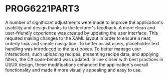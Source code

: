 # PROG6221PART3

A number of significant adjustments were made to improve the application's usability and design thanks to the lecturer's feedback. A more clean and user-friendly experience was created by updating the user interface. This required making changes to the XAML layout in order to ensure a neat, orderly look and simple navigation. To better assist users, placeholder text handling was introduced to the text boxes. To better manage user interactions, such uploading recipes, presenting recipe data, and applying filters, the C# code-behind was updated. In line closer with best practices in UI/UX design, these modifications enhanced the application's overall functionality and made it more visually appealing and easy to use.


